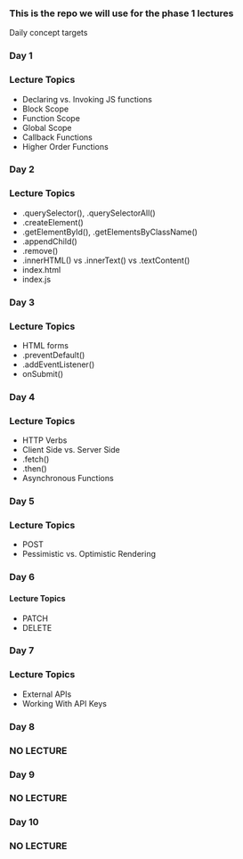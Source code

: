 ### This is the repo we will use for the phase 1 lectures


Daily concept targets

### Day 1 
### Lecture Topics

- Declaring vs. Invoking JS functions
- Block Scope
- Function Scope
- Global Scope
- Callback Functions 
- Higher Order Functions

### Day 2
### Lecture Topics

- .querySelector(), .querySelectorAll() 
- .createElement() 
- .getElementById(), .getElementsByClassName() 
- .appendChild() 
- .remove()
- .innerHTML() vs .innerText() vs .textContent()
- index.html
- index.js 

### Day 3
### Lecture Topics
- HTML forms
- .preventDefault()
- .addEventListener()
- onSubmit()

### Day 4
### Lecture Topics
- HTTP Verbs 
- Client Side vs. Server Side
- .fetch()
- .then()
- Asynchronous Functions

### Day 5
### Lecture Topics
- POST 
- Pessimistic vs. Optimistic Rendering

### Day 6
#### Lecture Topics
- PATCH
- DELETE

### Day 7
### Lecture Topics
- External APIs
- Working With API Keys

### Day 8
### NO LECTURE

### Day 9
### NO LECTURE

### Day 10
### NO LECTURE

